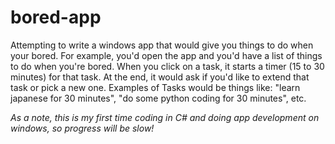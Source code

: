 # bored-app
Attempting to write a windows app that would give you things to do when your bored. For example, you'd open the app and you'd have a list of things to do when you're bored. When you click on a task, it starts a timer (15 to 30 minutes) for that task. At the end, it would ask if you'd like to extend that task or pick a new one. Examples of Tasks would be things like: "learn japanese for 30 minutes", "do some python coding for 30 minutes", etc. 

_As a note, this is my first time coding in C# and doing app development on windows, so progress will be slow!_
